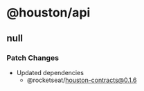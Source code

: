 # @houston/api

## null

### Patch Changes

- Updated dependencies
  - @rocketseat/houston-contracts@0.1.6
